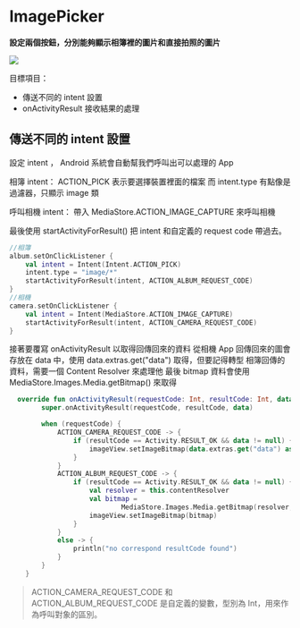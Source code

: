 ImagePicker
===
**設定兩個按鈕，分別能夠顯示相簿裡的圖片和直接拍照的圖片**

![](https://i.imgur.com/UL97Uo2.gif)

目標項目：
- 傳送不同的 intent 設置
- onActivityResult 接收結果的處理

## 傳送不同的 intent 設置
設定 intent ， Android 系統會自動幫我們呼叫出可以處理的 App

相簿 intent： ACTION_PICK 表示要選擇裝置裡面的檔案
而 intent.type 有點像是過濾器，只顯示 image 類

呼叫相機 intent：
帶入 MediaStore.ACTION_IMAGE_CAPTURE 來呼叫相機

最後使用 startActivityForResult() 把 intent 和自定義的 request code 帶過去。
```kotlin
//相簿
album.setOnClickListener {
    val intent = Intent(Intent.ACTION_PICK)
    intent.type = "image/*"
    startActivityForResult(intent, ACTION_ALBUM_REQUEST_CODE)
}
//相機
camera.setOnClickListener {
    val intent = Intent(MediaStore.ACTION_IMAGE_CAPTURE)
    startActivityForResult(intent, ACTION_CAMERA_REQUEST_CODE)
}
```
接著要覆寫 onActivityResult 以取得回傳回來的資料
從相機 App 回傳回來的圖會存放在 data 中，使用 data.extras.get("data") 取得，但要記得轉型
相簿回傳的資料，需要一個 Content Resolver 來處理他
最後 bitmap 資料會使用 MediaStore.Images.Media.getBitmap() 來取得
```kotlin
  override fun onActivityResult(requestCode: Int, resultCode: Int, data: Intent?) {
        super.onActivityResult(requestCode, resultCode, data)

        when (requestCode) {
            ACTION_CAMERA_REQUEST_CODE -> {
                if (resultCode == Activity.RESULT_OK && data != null) {
                    imageView.setImageBitmap(data.extras.get("data") as Bitmap)
                }
            }
            ACTION_ALBUM_REQUEST_CODE -> {
                if (resultCode == Activity.RESULT_OK && data != null) {
                    val resolver = this.contentResolver
                    val bitmap =
                            MediaStore.Images.Media.getBitmap(resolver, data?.data)
                    imageView.setImageBitmap(bitmap)
                }
            }
            else -> {
                println("no correspond resultCode found")
            }
        }
    }
```
>ACTION_CAMERA_REQUEST_CODE 和 ACTION_ALBUM_REQUEST_CODE 是自定義的變數，型別為 Int，用來作為呼叫對象的區別。